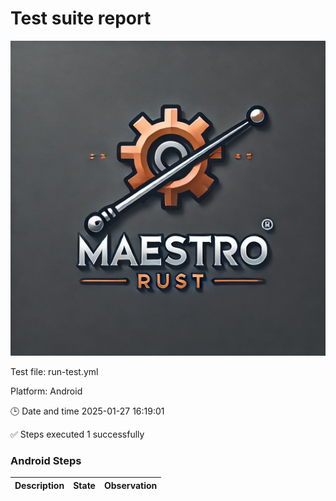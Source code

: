 # Test suite report

![LOGO](./assets/logo.webp)

Test file: run-test.yml

Platform: Android

🕒 Date and time 2025-01-27 16:19:01

✅ Steps executed 1 successfully

### Android Steps
| Description | State | Observation | 
 |----|----|----|
